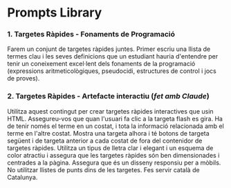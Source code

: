 # Prompts Library

### 1. Targetes Ràpides - Fonaments de Programació
Farem un conjunt de targetes ràpides juntes. Primer escriu una llista de termes clau i les seves definicions que un estudiant hauria d'entendre per tenir un coneixement excel·lent dels fonaments de la programació (expressions aritmeticològiques, pseudocidi, estructures de control i jocs de proves).

### 2. Targetes Ràpides - Artefacte interactiu (*fet amb Claude*)
Utilitza aquest contingut per crear targetes ràpides interactives que usin HTML. Assegureu-vos que quan l'usuari fa clic a la targeta flash es gira. 
Ha de tenir només el terme en un costat, i tota la informació relacionada amb el terme en l'altre costat.
Mostra una targeta alhora i té botons de targeta següent i de targeta anterior a cada costat de fora del contenidor de targetes ràpides.
Utilitza un tipus de lletra clar i elegant i un esquema de color atractiu i assegura que les targetes ràpides són ben dimensionades i centrades a la pàgina.
Assegura que és un disseny responsiu per a mòbils.
No utilitzar llistes de punts dins de les targetes.
Fes servir català de Catalunya.
